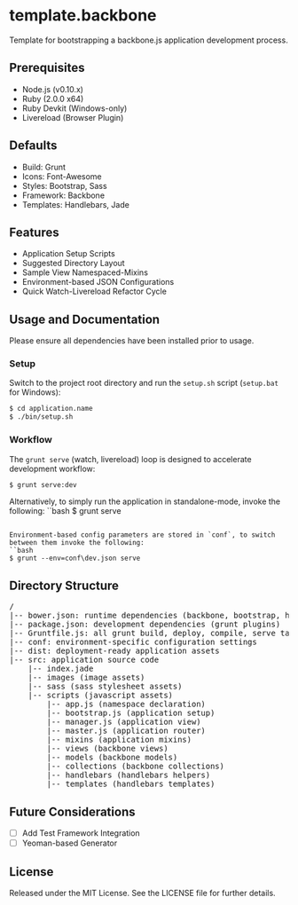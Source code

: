 template.backbone
=================

Template for bootstrapping a backbone.js application development process.

Prerequisites
-------------
* Node.js (v0.10.x)
* Ruby (2.0.0 x64)
* Ruby Devkit (Windows-only)
* Livereload (Browser Plugin)

Defaults
--------
* Build: Grunt
* Icons: Font-Awesome
* Styles: Bootstrap, Sass
* Framework: Backbone
* Templates: Handlebars, Jade

Features
--------
* Application Setup Scripts
* Suggested Directory Layout
* Sample View Namespaced-Mixins
* Environment-based JSON Configurations
* Quick Watch-Livereload Refactor Cycle

Usage and Documentation
-----------------------
Please ensure all dependencies have been installed prior to usage.

### Setup

Switch to the project root directory and run the `setup.sh` script (`setup.bat` for Windows):
```bash
$ cd application.name
$ ./bin/setup.sh
```

### Workflow
The `grunt serve` (watch, livereload) loop is designed to accelerate development workflow:
```bash
$ grunt serve:dev
```

Alternatively, to simply run the application in standalone-mode, invoke the following:
``bash
$ grunt serve
```

Environment-based config parameters are stored in `conf`, to switch between them invoke the following:
``bash
$ grunt --env=conf\dev.json serve
```

Directory Structure
-------------------
<pre>
/
|-- bower.json: runtime dependencies (backbone, bootstrap, handlebars)
|-- package.json: development dependencies (grunt plugins)
|-- Gruntfile.js: all grunt build, deploy, compile, serve tasks
|-- conf: environment-specific configuration settings
|-- dist: deployment-ready application assets
|-- src: application source code
    |-- index.jade
    |-- images (image assets)
    |-- sass (sass stylesheet assets)
    |-- scripts (javascript assets)
        |-- app.js (namespace declaration)
        |-- bootstrap.js (application setup)
        |-- manager.js (application view)
        |-- master.js (application router)
        |-- mixins (application mixins)
        |-- views (backbone views)
        |-- models (backbone models)
        |-- collections (backbone collections)
        |-- handlebars (handlebars helpers)
        |-- templates (handlebars templates)
</pre>

Future Considerations
---------------------
* [ ] Add Test Framework Integration
* [ ] Yeoman-based Generator

License
-------
Released under the MIT License.  See the LICENSE file for further details.
